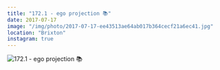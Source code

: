 ```yaml
---
title: "172.1 - ego projection 📚"
date: 2017-07-17
image: "/img/photo/2017-07-17-ee43513ae64ab017b364cecf21a6ec41.jpg"
location: "Brixton"
instagram: true
---
```


![172.1 - ego projection 📚](/img/photo/2017-07-17-ee43513ae64ab017b364cecf21a6ec41.jpg)
